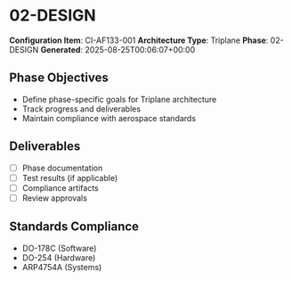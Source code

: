 # 02-DESIGN

**Configuration Item**: CI-AF133-001
**Architecture Type**: Triplane
**Phase**: 02-DESIGN
**Generated**: 2025-08-25T00:06:07+00:00

## Phase Objectives
- Define phase-specific goals for Triplane architecture
- Track progress and deliverables
- Maintain compliance with aerospace standards

## Deliverables
- [ ] Phase documentation
- [ ] Test results (if applicable)
- [ ] Compliance artifacts
- [ ] Review approvals

## Standards Compliance
- DO-178C (Software)
- DO-254 (Hardware)
- ARP4754A (Systems)
